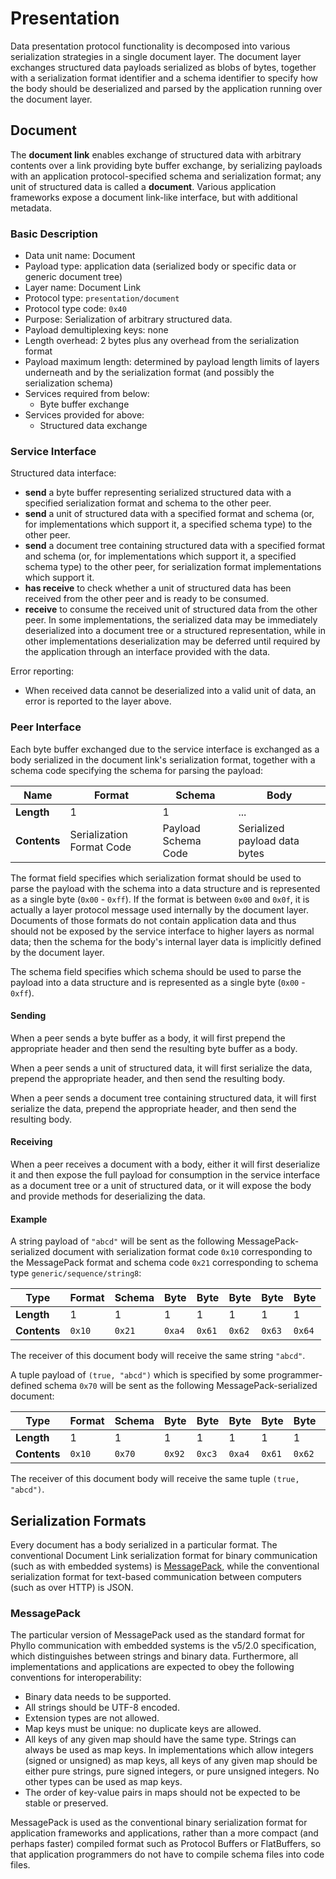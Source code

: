 # Presentation

Data presentation protocol functionality is decomposed into various serialization strategies in a single document layer. The document layer exchanges structured data payloads serialized as blobs of bytes, together with a serialization format identifier and a schema identifier to specify how the body should be deserialized and parsed by the application running over the document layer.


## Document

The __document link__ enables exchange of structured data with arbitrary contents over a link providing byte buffer exchange, by serializing payloads with an application protocol-specified schema and serialization format; any unit of structured data is called a __document__. Various application frameworks expose a document link-like interface, but with additional metadata.

### Basic Description

- Data unit name: Document
- Payload type: application data (serialized body or specific data or generic document tree)
- Layer name: Document Link
- Protocol type: `presentation/document`
- Protocol type code: `0x40`
- Purpose: Serialization of arbitrary structured data.
- Payload demultiplexing keys: none
- Length overhead: 2 bytes plus any overhead from the serialization format
- Payload maximum length: determined by payload length limits of layers underneath and by the serialization format (and possibly the serialization schema)
- Services required from below:
    - Byte buffer exchange
- Services provided for above:
    - Structured data exchange

### Service Interface

Structured data interface:

- __send__ a byte buffer representing serialized structured data with a specified serialization format and schema to the other peer.
- __send__ a unit of structured data with a specified format and schema (or, for implementations which support it, a specified schema type) to the other peer.
- __send__ a document tree containing structured data with a specified format and schema (or, for implementations which support it, a specified schema type) to the other peer, for serialization format implementations which support it.
- __has receive__ to check whether a unit of structured data has been received from the other peer and is ready to be consumed.
- __receive__ to consume the received unit of structured data from the other peer. In some implementations, the serialized data may be immediately deserialized into a document tree or a structured representation, while in other implementations deserialization may be deferred until required by the application through an interface provided with the data.

Error reporting:

- When received data cannot be deserialized into a valid unit of data, an error is reported to the layer above.

### Peer Interface

Each byte buffer exchanged due to the service interface is exchanged as a body serialized in the document link's serialization format, together with a schema code specifying the schema for parsing the payload:

| __Name__     | Format                    | Schema     | Body                          |
| ------------ | ------------------------- | ---------- | ----------------------------- |
| __Length__   | 1                         | 1          | ...                           |
| __Contents__ | Serialization Format Code | Payload Schema Code | Serialized payload data bytes |

The format field specifies which serialization format should be used to parse the payload with the schema into a data structure and is represented as a single byte (`0x00` - `0xff`). If the format is between `0x00` and `0x0f`, it is actually a layer protocol message used internally by the document layer. Documents of those formats do not contain application data and thus should not be exposed by the service interface to higher layers as normal data; then the schema for the body's internal layer data is implicitly defined by the document layer.

The schema field specifies which schema should be used to parse the payload into a data structure and is represented as a single byte (`0x00` - `0xff`).

#### Sending
When a peer sends a byte buffer as a body, it will first prepend the appropriate header and then send the resulting byte buffer as a body.

When a peer sends a unit of structured data, it will first serialize the data, prepend the appropriate header, and then send the resulting body.

When a peer sends a document tree containing structured data, it will first serialize the data, prepend the appropriate header, and then send the resulting body.

#### Receiving
When a peer receives a document with a body, either it will first deserialize it and then expose the full payload for consumption in the service interface as a document tree or a unit of structured data, or it will expose the body and provide methods for deserializing the data.

#### Example
A string payload of `"abcd"` will be sent as the following MessagePack-serialized document with serialization format code `0x10` corresponding to the MessagePack format and schema code `0x21` corresponding to schema type `generic/sequence/string8`:

| __Type__     | Format | Schema | Byte   | Byte   | Byte   | Byte   | Byte   |
| ------------ | ------ | ------ | ------ | ------ | ------ | ------ | ------ |
| __Length__   | 1      | 1      | 1      | 1      | 1      | 1      | 1      |
| __Contents__ | `0x10` | `0x21` | `0xa4` | `0x61` | `0x62` | `0x63` | `0x64` |

The receiver of this document body will receive the same string `"abcd"`.

A tuple payload of `(true, "abcd")` which is specified by some programmer-defined schema `0x70` will be sent as the following MessagePack-serialized document:

| __Type__     | Format | Schema | Byte   | Byte   | Byte   | Byte   | Byte   | Byte   | Byte   |
| ------------ | ------ | ------ | ------ | ------ | ------ | ------ | ------ | ------ | ------ |
| __Length__   | 1      | 1      | 1      | 1      | 1      | 1      | 1      | 1      | 1      |
| __Contents__ | `0x10` | `0x70` | `0x92` | `0xc3` | `0xa4` | `0x61` | `0x62` | `0x63` | `0x64` |

The receiver of this document body will receive the same tuple `(true, "abcd")`.


## Serialization Formats

Every document has a body serialized in a particular format. The conventional Document Link serialization format for binary communication (such as with embedded systems) is [MessagePack](https://msgpack.org/), while the conventional serialization format for text-based communication between computers (such as over HTTP) is JSON.

### MessagePack

The particular version of MessagePack used as the standard format for Phyllo communication with embedded systems is the v5/2.0 specification, which distinguishes between strings and binary data. Furthermore, all implementations and applications are expected to obey the following conventions for interoperability:

- Binary data needs to be supported.
- All strings should be UTF-8 encoded.
- Extension types are not allowed.
- Map keys must be unique: no duplicate keys are allowed.
- All keys of any given map should have the same type. Strings can always be used as map keys. In implementations which allow integers (signed or unsigned) as map keys, all keys of any given map should be either pure strings, pure signed integers, or pure unsigned integers. No other types can be used as map keys.
- The order of key-value pairs in maps should not be expected to be stable or preserved.

MessagePack is used as the conventional binary serialization format for application frameworks and applications, rather than a more compact (and perhaps faster) compiled format such as Protocol Buffers or FlatBuffers, so that application programmers do not have to compile schema files into code files.